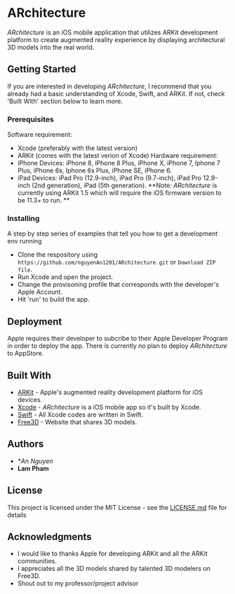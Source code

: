 # ARchitecture
*ARchitecture* is an iOS mobile application that utilizes ARKit development platform to create augmented reality experience by displaying architectural 3D models  into the real world.

## Getting Started
If you are interested in developing *ARchitecture*, I recommend that you already had a basic understanding of Xcode, Swift, and ARKit. If not, check 'Built With' section below to learn more. 

### Prerequisites
Software requirement:
* Xcode (preferably with the latest version)
* ARKit (comes with the latest verion of Xcode)
Hardware requirement: 
* iPhone Devices: iPhone 8, iPhone 8 Plus, iPhone X, iPhone 7, Iphone 7 Plus, iPhone 6s, Iphone 6s Plus, iPhone SE, iPhone 6.
* iPad Devices: iPad Pro (12.9-inch), iPad Pro (9.7-inch), iPad Pro 12.9-inch (2nd generation), iPad (5th generation).
**Note: *ARchitecture* is currently using ARKit 1.5 which will require the iOS firmware version to be 11.3+ to run. **


### Installing

A step by step series of examples that tell you how to get a development env running

- Clone the respository using ```https://github.com/nguyenAn1201/ARchitecture.git``` or ```Download ZIP file```.
- Run Xcode and open the project.
- Change the provisoning profile that corresponds with the developer's Apple Account.
- Hit 'run' to build the app. 

## Deployment
Apple requires their developer to subcribe to their Apple Developer Program in order to deploy the app. There is currently no plan to deploy *ARchitecture* to AppStore.

## Built With
* [ARKit](https://developer.apple.com/documentation/arkit) - Apple's augmented reality development platform for iOS devices.
* [Xcode](https://developer.apple.com/xcode/) - *ARchitecture* is a iOS mobile app so it's built by Xcode.
* [Swift](https://developer.apple.com/swift/) - All Xcode codes are written in Swift.
* [Free3D](https://free3d.com/) - Website that shares 3D models. 

## Authors
* **An Nguyen*
* **Lam Pham**

## License

This project is licensed under the MIT License - see the [LICENSE.md](LICENSE.md) file for details

## Acknowledgments
* I would like to thanks Apple for developing ARKit and all the ARKit communities. 
* I appreciates all the 3D models shared by talented 3D modelers on Free3D.
* Shout out to my professor/project advisor
